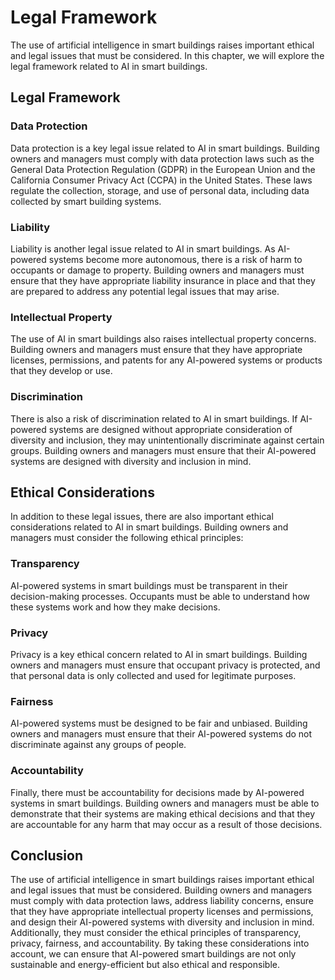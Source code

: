 Legal Framework
=====================================================================================

The use of artificial intelligence in smart buildings raises important ethical and legal issues that must be considered. In this chapter, we will explore the legal framework related to AI in smart buildings.

Legal Framework
---------------

### Data Protection

Data protection is a key legal issue related to AI in smart buildings. Building owners and managers must comply with data protection laws such as the General Data Protection Regulation (GDPR) in the European Union and the California Consumer Privacy Act (CCPA) in the United States. These laws regulate the collection, storage, and use of personal data, including data collected by smart building systems.

### Liability

Liability is another legal issue related to AI in smart buildings. As AI-powered systems become more autonomous, there is a risk of harm to occupants or damage to property. Building owners and managers must ensure that they have appropriate liability insurance in place and that they are prepared to address any potential legal issues that may arise.

### Intellectual Property

The use of AI in smart buildings also raises intellectual property concerns. Building owners and managers must ensure that they have appropriate licenses, permissions, and patents for any AI-powered systems or products that they develop or use.

### Discrimination

There is also a risk of discrimination related to AI in smart buildings. If AI-powered systems are designed without appropriate consideration of diversity and inclusion, they may unintentionally discriminate against certain groups. Building owners and managers must ensure that their AI-powered systems are designed with diversity and inclusion in mind.

Ethical Considerations
----------------------

In addition to these legal issues, there are also important ethical considerations related to AI in smart buildings. Building owners and managers must consider the following ethical principles:

### Transparency

AI-powered systems in smart buildings must be transparent in their decision-making processes. Occupants must be able to understand how these systems work and how they make decisions.

### Privacy

Privacy is a key ethical concern related to AI in smart buildings. Building owners and managers must ensure that occupant privacy is protected, and that personal data is only collected and used for legitimate purposes.

### Fairness

AI-powered systems must be designed to be fair and unbiased. Building owners and managers must ensure that their AI-powered systems do not discriminate against any groups of people.

### Accountability

Finally, there must be accountability for decisions made by AI-powered systems in smart buildings. Building owners and managers must be able to demonstrate that their systems are making ethical decisions and that they are accountable for any harm that may occur as a result of those decisions.

Conclusion
----------

The use of artificial intelligence in smart buildings raises important ethical and legal issues that must be considered. Building owners and managers must comply with data protection laws, address liability concerns, ensure that they have appropriate intellectual property licenses and permissions, and design their AI-powered systems with diversity and inclusion in mind. Additionally, they must consider the ethical principles of transparency, privacy, fairness, and accountability. By taking these considerations into account, we can ensure that AI-powered smart buildings are not only sustainable and energy-efficient but also ethical and responsible.
